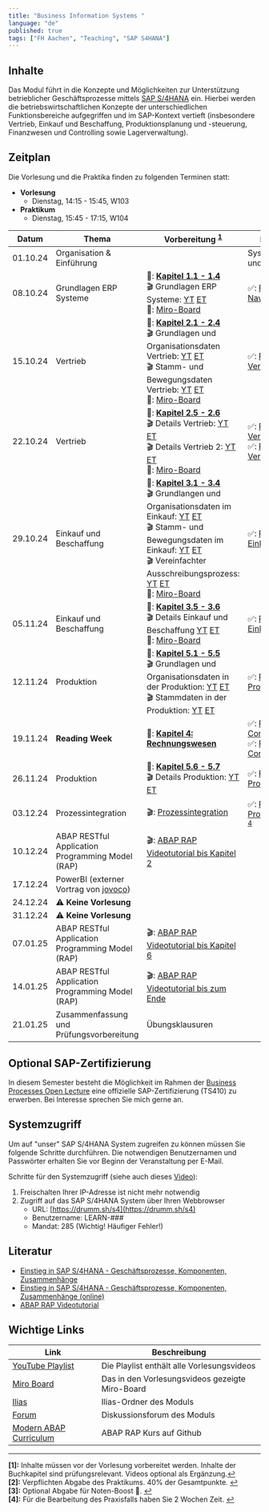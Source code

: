 ```yaml
---
title: "Business Information Systems "
language: "de"
published: true
tags: ["FH Aachen", "Teaching", "SAP S4HANA"]
---
```


## Inhalte

Das Modul führt in die Konzepte und Möglichkeiten zur Unterstützung
betrieblicher Geschäftsprozesse mittels
[SAP S/4HANA](https://www.sap.com/products/s4hana-erp.html) ein.
Hierbei werden die betriebswirtschaftlichen Konzepte der unterschiedlichen
Funktionsbereiche aufgegriffen und im SAP-Kontext vertieft
(insbesondere Vertrieb, Einkauf und Beschaffung,
Produktionsplanung und -steuerung, Finanzwesen und Controlling sowie Lagerverwaltung).

## Zeitplan

Die Vorlesung und die Praktika finden zu folgenden Terminen statt:

- **Vorlesung**
  - Dienstag, 14:15 - 15:45, W103
- **Praktikum**
  - Dienstag, 15:45 - 17:15, W104

| Datum    | Thema                                                           | Vorbereitung <sup id="a1">[1](#f1)</sup>                                                                                                                                                                                                                                                                                                                                                                                                                                                                                                                                                                                                                            | Praktikum <sup id="a2">[2](#f2)</sup>                                                                                                                                                                 | Abgabe <sup id="a3">[3](#f3)</sup>           |
| -------- | --------------------------------------------------------------- | ------------------------------------------------------------------------------------------------------------------------------------------------------------------------------------------------------------------------------------------------------------------------------------------------------------------------------------------------------------------------------------------------------------------------------------------------------------------------------------------------------------------------------------------------------------------------------------------------------------------------------------------------------------------- | ----------------------------------------------------------------------------------------------------------------------------------------------------------------------------------------------------- | -------------------------------------------- |
| 01.10.24 | Organisation & Einführung                                       |                                                                                                                                                                                                                                                                                                                                                                                                                                                                                                                                                                                                                                                                     | Systemzugang und ERP-Game                                                                                                                                                                             |                                              |
| 08.10.24 | Grundlagen ERP Systeme                                          | 📕: **[Kapitel 1.1 - 1.4](https://ebookcentral.proquest.com/lib/aachen/reader.action?docID=7132812&ppg=29)** <br/>🎬 Grundlagen ERP Systeme: [YT](https://youtu.be/UC1czfAo_NM) [ET](https://et.training/dashboard/product/video/1103/details/737888307)<br/> 📝: [Miro-Board](https://miro.com/app/board/uXjVLV5IZZg=/)                                                                                                                                                                                                                                                                                                                                            | ✅: [Fallstudie Navigation](business-information-systems/case-study-navigation.pdf)                                                                                                                   |                                              |
| 15.10.24 | Vertrieb                                                        | 📕: **[Kapitel 2.1 - 2.4](https://ebookcentral.proquest.com/lib/aachen/reader.action?docID=7132812&ppg=105)** <br/>🎬 Grundlagen und Organisationsdaten Vertrieb: [YT](https://youtu.be/kKLhCDz-0O0) [ET](https://et.training/dashboard/product/video/1103/details/737883287)<br/>🎬 Stamm- und Bewegungsdaten Vertrieb: [YT](https://youtu.be/qyHaVjo5aag) [ET](https://et.training/dashboard/product/video/1103/details/737881682)<br/> 📝: [Miro-Board](https://miro.com/app/board/uXjVLSyZrc0=/)                                                                                                                                                                | ✅: [Fallstudie Vertrieb](business-information-systems/case-study-sales.pdf)                                                                                                                          |                                              |
| 22.10.24 | Vertrieb                                                        | 📕: **[Kapitel 2.5 - 2.6](https://ebookcentral.proquest.com/lib/aachen/reader.action?docID=7132812&ppg=105)** <br/> 🎬 Details Vertrieb: [YT](https://youtu.be/gQ42MlvmK2Y) [ET](https://et.training/dashboard/product/video/1103/details/737878561)<br/> 🎬 Details Vertrieb 2: [YT](https://youtu.be/9CmiR8WV1V0) [ET](https://et.training/dashboard/product/video/1103/details/737875249)<br/> 📝: [Miro-Board](https://miro.com/app/board/uXjVLP7TKxs=/?share_link_id=868039757031)                                                                                                                                                                             | ✅: [Praxisfall Vertrieb 1](business-information-systems/tutorial-sales-1.pdf)<br/> ✅: [Praxisfall Vertrieb 2](business-information-systems/tutorial-sales-2.pdf)                                    | Rekapitulation Praxisfall Vertrieb 1 & 2     |
| 29.10.24 | Einkauf und Beschaffung                                         | 📕: **[Kapitel 3.1 - 3.4](https://ebookcentral.proquest.com/lib/aachen/reader.action?docID=7132812&ppg=199)** <br/> 🎬 Grundlangen und Organisationsdaten im Einkauf: [YT](https://youtu.be/-BBgqO-JAwI) [ET](https://et.training/dashboard/product/video/1103/details/737874085)<br/>🎬 Stamm- und Bewegungsdaten im Einkauf: [YT](https://youtu.be/5XBIjopvC08) [ET](https://et.training/dashboard/product/video/1103/details/737872986)</br>🎬 Vereinfachter Ausschreibungsprozess: [YT](https://youtu.be/UQPu0Srbsow) [ET](https://et.training/dashboard/product/video/1103/details/737871992) <br/> 📝: [Miro-Board](https://miro.com/app/board/uXjVLMrWsAk=/) | ✅: [Praxisfall Einkauf 1](business-information-systems/advanced-case-study-procurement.pdf)                                                                                                          |                                              |
| 05.11.24 | Einkauf und Beschaffung                                         | 📕: **[Kapitel 3.5 - 3.6](https://ebookcentral.proquest.com/lib/aachen/reader.action?docID=7132812&ppg=199)** <br/> 🎬 Details Einkauf und Beschaffung [YT](https://youtu.be/LWo21SR3mms) [ET](https://et.training/dashboard/product/video/1103/details/737870009)<br/> 📝: [Miro-Board](https://miro.com/app/board/uXjVLKem3aA=/)                                                                                                                                                                                                                                                                                                                                  | ✅: [Praxisfall Einkauf 2](business-information-systems/tutorial-procurement.pdf)                                                                                                                     | Rekapitulation Praxisfall Einkauf 2          |
| 12.11.24 | Produktion                                                      | 📕: **[Kapitel 5.1 - 5.5](https://ebookcentral.proquest.com/lib/aachen/reader.action?docID=7132812&ppg=375)** <br/> 🎬 Grundlagen und Organisationsdaten in der Produktion: [YT](https://youtu.be/aizQCCbfL10) [ET](https://et.training/dashboard/product/video/1103/details/737867694) <br/> 🎬 Stammdaten in der Produktion: [YT](https://youtu.be/F7L6891WXPY) [ET](https://et.training/dashboard/product/video/1103/details/737864361)                                                                                                                                                                                                                          | ✅: [Praxisfall Produktion 1](business-information-systems/advanced-case-study-production.pdf)                                                                                                        |                                              |
| 19.11.24 | **Reading Week**                                                | 📕: **[Kapitel 4: Rechnungswesen](https://ebookcentral.proquest.com/lib/aachen/reader.action?docID=7132812&ppg=277)**                                                                                                                                                                                                                                                                                                                                                                                                                                                                                                                                               | ✅: [Praxisfall Controlling 1](business-information-systems/advanced-case-study-co-cca-incl-challenge.pdf)<br/> ✅: [Praxisfall Controlling 2](business-information-systems/tutorial-controlling.pdf) |                                              |
| 26.11.24 | Produktion                                                      | 📕: **[Kapitel 5.6 - 5.7](https://ebookcentral.proquest.com/lib/aachen/reader.action?docID=7132812&ppg=375)** <br/> 🎬 Details Produktion: [YT](https://youtu.be/0dgUvE5MghI) [ET](https://et.training/dashboard/product/video/1103/details/737857463)                                                                                                                                                                                                                                                                                                                                                                                                              | ✅: [Praxisfall Produktion 2](business-information-systems/tutorial-production.pdf)                                                                                                                   | Rekapitulation Praxisfall Produktion 2       |
| 03.12.24 | Prozessintegration                                              | 🎬: [Prozessintegration](https://youtu.be/PGIJz-mIL2s)                                                                                                                                                                                                                                                                                                                                                                                                                                                                                                                                                                                                              | ✅: [Praxisfall Prozessintegration](business-information-systems/tutorial-process-integration.pdf) <sup id="a4">[4](#f4)</sup>                                                                        | Rekapitulation Praxisfall Prozessintegration |
| 10.12.24 | ABAP RESTful Application Programming Model (RAP)                | 🎬: [ABAP RAP Videotutorial bis Kapitel 2](https://et.training/dashboard/product/video/1233)                                                                                                                                                                                                                                                                                                                                                                                                                                                                                                                                                                        |                                                                                                                                                                                                       |                                              |
| 17.12.24 | PowerBI (externer Vortrag von [jovoco](https://www.jovoco.io/)) |                                                                                                                                                                                                                                                                                                                                                                                                                                                                                                                                                                                                                                                                     |                                                                                                                                                                                                       |                                              |
| 24.12.24 | ⚠️ **Keine Vorlesung**                                          |                                                                                                                                                                                                                                                                                                                                                                                                                                                                                                                                                                                                                                                                     |                                                                                                                                                                                                       |                                              |
| 31.12.24 | ⚠️ **Keine Vorlesung**                                          |                                                                                                                                                                                                                                                                                                                                                                                                                                                                                                                                                                                                                                                                     |                                                                                                                                                                                                       |                                              |
| 07.01.25 | ABAP RESTful Application Programming Model (RAP)                | 🎬: [ABAP RAP Videotutorial bis Kapitel 6](https://et.training/dashboard/product/video/1233)                                                                                                                                                                                                                                                                                                                                                                                                                                                                                                                                                                        |                                                                                                                                                                                                       |                                              |
| 14.01.25 | ABAP RESTful Application Programming Model (RAP)                | 🎬: [ABAP RAP Videotutorial bis zum Ende](https://et.training/dashboard/product/video/1233)                                                                                                                                                                                                                                                                                                                                                                                                                                                                                                                                                                         |                                                                                                                                                                                                       | resultierende RAP-Anwendung                  |
| 21.01.25 | Zusammenfassung und Prüfungsvorbereitung                        | Übungsklausuren                                                                                                                                                                                                                                                                                                                                                                                                                                                                                                                                                                                                                                                     |                                                                                                                                                                                                       |                                              |

## Optional SAP-Zertifizierung

In diesem Semester besteht die Möglichkeit im Rahmen der [Business Processes
Open
Lecture](https://events.sap.com/business-processes-open-lecture-2024/en/home)
eine offizielle SAP-Zertifizierung (TS410) zu erwerben. Bei Interesse sprechen
Sie mich gerne an.

## Systemzugriff

Um auf "unser" SAP S/4HANA System zugreifen zu können müssen Sie folgende Schritte
durchführen. Die notwendigen Benutzernamen und Passwörter erhalten Sie vor
Beginn der Veranstaltung per E-Mail.

Schritte für den Systemzugriff (siehe auch dieses [Video](https://youtu.be/kibeQuMlYKQ)):

1. Freischalten Ihrer IP-Adresse ist nicht mehr notwendig
2. Zugriff auf das SAP S/4HANA System über Ihren Webbrowser
   - URL: [https://drumm.sh/s4](https://drumm.sh/s4)
   - Benutzername: LEARN-###
   - Mandat: 285 (Wichtig! Häufiger Fehler!)

## Literatur

- [Einstieg in SAP S/4HANA - Geschäftsprozesse, Komponenten, Zusammenhänge](https://www.rheinwerk-verlag.de/einstieg-in-sap-s4hana/)
- [Einstieg in SAP S/4HANA - Geschäftsprozesse, Komponenten, Zusammenhänge (online)](https://ebookcentral.proquest.com/lib/aachen/detail.action?docID=7132812)
- [ABAP RAP Videotutorial](https://et.training/dashboard/product/video/1233)

## Wichtige Links

| Link                                                                          | Beschreibung                                    |
| ----------------------------------------------------------------------------- | ----------------------------------------------- |
| [YouTube Playlist](https://drumm.sh/yt/s4)                                    | Die Playlist enthält alle Vorlesungsvideos      |
| [Miro Board](https://miro.com/app/board/o9J_lvLhjsk=/)                        | Das in den Vorlesungsvideos gezeigte Miro-Board |
| [Ilias](https://www.ili.fh-aachen.de/goto_elearning_crs_1312623.html)         | Ilias-Ordner des Moduls                         |
| [Forum](https://forum.drumm.sh)                                               | Diskussionsforum des Moduls                     |
| [Modern ABAP Curriculum](https://github.com/ceedee666/modern-abap-curriculum) | ABAP RAP Kurs auf Github                        |

---

<b id="f1">[1]:</b> Inhalte müssen vor der Vorlesung vorbereitet werden.
Inhalte der Buchkapitel sind prüfungsrelevant. Videos optional als Ergänzung.[↩](#a1)</br>
<b id="f2">[2]:</b> Verpflichten Abgabe des Praktikums. 40% der Gesamtpunkte. [↩](#a2)</br>
<b id="f3">[3]:</b> Optional Abgabe für Noten-Boost 🚀. [↩](#a3)</br>
<b id="f4">[4]:</b> Für die Bearbeitung des Praxisfalls haben Sie 2 Wochen Zeit. [↩](#a4)</br>
